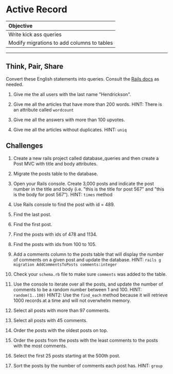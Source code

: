 # Active Record
| Objective                                                                     |  
| :-------------------                                                          |  
| Write kick ass queries |  
| Modify migrations to add columns to tables|  

---

## Think, Pair, Share
Convert these English statements into queries. Consult the [Rails docs]('http://guides.rubyonrails.org/active_record_querying.html') as needed.

1) Give me the all users with the last name "Hendrickson".

2) Give me all the articles that have more than 200 words. HINT: There is an attribute called `wordcount`

3) Give me all the answers with more than 100 upvotes.

4) Give me all the articles without duplicates. HINT: `uniq`



## Challenges
1. Create a new rails project called database_queries and then create a Post MVC with title and body attributes.

2. Migrate the posts table to the database.

3. Open your Rails console. Create 3,000 posts and indicate the post number in the title and body (i.e. "this is the title for post 567" and "this is the body for post 567"). HINT: `times` method

4. Use Rails console to find the post with id = 489.

5. Find the last post.

6. Find the first post.

7. Find the posts with ids of 478 and 1134.

8. Find the posts with ids from 100 to 105.

9. Add a comments column to the posts table that will display the number of comments on a given post and update the database. HINT: `rails g migration AddCommentsToPosts comments:integer`

10. Check your `schema.rb` file to make sure `comments` was added to the table.

11. Use the console to iterate over all the posts, and update the number of comments to be a random number between 1 and 100. HINT: `random(1..100)` HINT2: Use the `find_each` method because it will retrieve 1000 records at a time and will not overwhelm memory.

12. Select all posts with more than 97 comments.

13. Select all posts with 45 comments.

14. Order the posts with the oldest posts on top.

15. Order the posts from the posts with the least comments to the posts with the most comments.

16. Select the first 25 posts starting at the 500th post.

17. Sort the posts by the number of comments each post has. HINT: `group`
